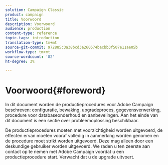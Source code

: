 ```yaml
---
solution: Campaign Classic
product: campaign
title: Voorwoord
description: Voorwoord
audience: production
content-type: reference
topic-tags: introduction
translation-type: tm+mt
source-git-commit: 972885c3a38bcd3a260574bacbb3f507e11ae05b
workflow-type: tm+mt
source-wordcount: '82'
ht-degree: 3%

---
```



# Voorwoord{#foreword}

In dit document worden de productieprocedures voor Adobe Campaign beschreven: configuratie, bewaking, upgradeproces, gegevensverwerking, procedure voor databaseonderhoud en aanbevelingen. Aan het einde van dit document is een sectie over probleemoplossing beschikbaar.

De productieprocedures moeten met voorzichtigheid worden uitgevoerd, de effecten ervan moeten vooraf volledig in aanmerking worden genomen en de procedure moet strikt worden uitgevoerd. Deze mag alleen door een deskundige gebruiker worden uitgevoerd. We raden u ten zeerste aan contact op te nemen met Adobe Campaign voordat u een productieprocedure start. Verwacht dat u de upgrade uitvoert.
